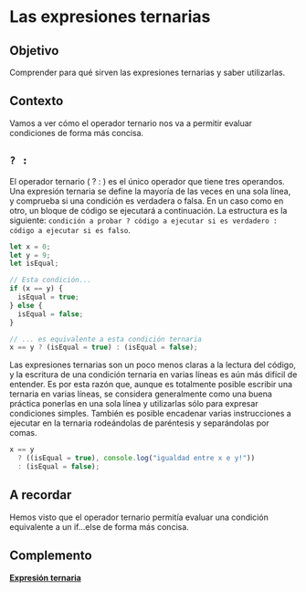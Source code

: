 # Las expresiones ternarias

## Objetivo

Comprender para qué sirven las expresiones ternarias y saber utilizarlas.

## Contexto

Vamos a ver cómo el operador ternario nos va a permitir evaluar condiciones de forma más concisa.

## `? :`

El operador ternario ( ? : ) es el único operador que tiene tres operandos. Una expresión ternaria se define la mayoría de las veces en una sola línea, y comprueba si una condición es verdadera o falsa. En un caso como en otro, un bloque de código se ejecutará a continuación. La estructura es la siguiente: `condición a probar ? código a ejecutar si es verdadero : código a ejecutar si es falso`.

```javascript
let x = 0;
let y = 9;
let isEqual;

// Esta condición...
if (x == y) {
  isEqual = true;
} else {
  isEqual = false;
}

// ... es equivalente a esta condición ternaria
x == y ? (isEqual = true) : (isEqual = false);
```

Las expresiones ternarias son un poco menos claras a la lectura del código, y la escritura de una condición ternaria en varias líneas es aún más difícil de entender. Es por esta razón que, aunque es totalmente posible escribir una ternaria en varias líneas, se considera generalmente como una buena práctica ponerlas en una sola línea y utilizarlas sólo para expresar condiciones simples. También es posible encadenar varias instrucciones a ejecutar en la ternaria rodeándolas de paréntesis y separándolas por comas.

```javascript
x == y
  ? ((isEqual = true), console.log("igualdad entre x e y!"))
  : (isEqual = false);
```

## A recordar

Hemos visto que el operador ternario permitía evaluar una condición equivalente a un if...else de forma más concisa.

## Complemento

**[Expresión ternaria](https://developer.mozilla.org/fr/docs/Web/JavaScript/Reference/Operators/Conditional_operator)**